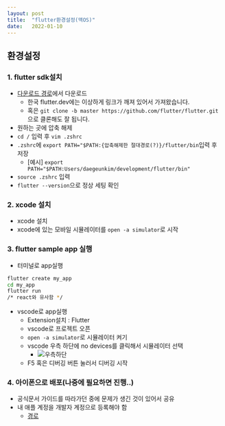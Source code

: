 ```yaml
---
layout: post
title:  "flutter환경설정(맥OS)"
date:   2022-01-10
---
```

## 환경설정
### 1. flutter sdk설치
- [다운로드 경로](https://storage.googleapis.com/flutter_infra_release/releases/stable/macos/flutter_macos_2.8.1-stable.zip)에서 다운로드
  - 한국 flutter.dev에는 이상하게 링크가 깨져 있어서 가져왔습니다.
  - 혹은 `git clone -b master https://github.com/flutter/flutter.git` 으로 클론해도 잘 됩니다.
- 원하는 곳에 압축 해제
- `cd /` 입력 후 `vim .zshrc`
- `.zshrc`에 `export PATH="$PATH:{압축해제한 절대경로(?)}/flutter/bin`입력 후 저장
  - [예시] `export PATH="$PATH:Users/daegeunkim/development/flutter/bin"`
- `source .zshrc` 입력
- `flutter --version`으로 정상 세팅 확인

### 2. xcode 설치
- xcode 설치
- xcode에 있는 모바일 시뮬레이터를 `open -a simulator`로 시작

### 3. flutter sample app 실행
- 터미널로 app실행
```bash
flutter create my_app
cd my_app
flutter run
/* react와 유사함 */
```
- vscode로 app실행
  - Extension설치 : Flutter
  - vscode로 프로젝트 오픈
  - `open -a simulator`로 시뮬레이터 켜기
  - vscode 우측 하단에 no devices를 클릭해서 시뮬레이터 선택
    - ![우측하단]("../assets/images/vscode-simulator.png")
  - F5 혹은 디버깅 버튼 눌러서 디버깅 시작

### 4. 아이폰으로 배포(나중에 필요하면 진행..)
- 공식문서 가이드를 따라가던 중에 문제가 생긴 것이 있어서 공유
- 내 애플 계정을 개발자 계정으로 등록해야 함
  - [경로](https://developer.apple.com/account/)